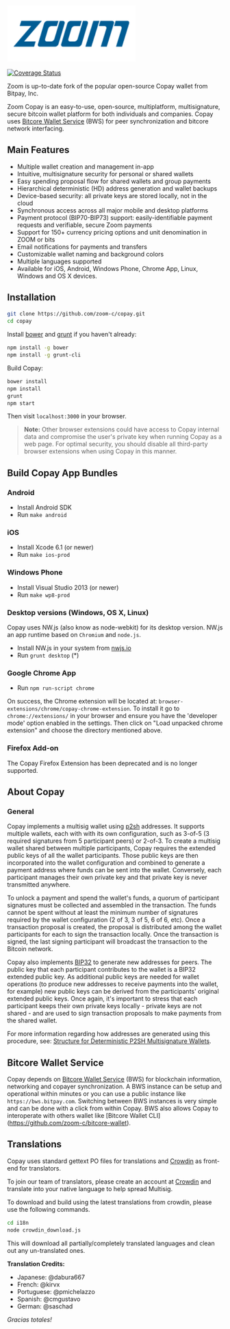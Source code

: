 <img src="https://raw.githubusercontent.com/zoom-c/copay/master/public/img/logo.png" alt="Zoom" width="300">

[![Coverage Status](https://coveralls.io/repos/zoom-c/copay/badge.svg?branch=master&service=github)](https://coveralls.io/github/zoom-c/copay?branch=master)

Zoom is up-to-date fork of the popular open-source Copay wallet from Bitpay, Inc.

Zoom Copay is an easy-to-use, open-source, multiplatform, multisignature, secure bitcoin wallet platform for both  individuals and companies.  Copay uses [Bitcore Wallet Service](https://github.com/zoom-c/bitcore-wallet-service) (BWS) for peer synchronization and bitcore network interfacing.

## Main Features

- Multiple wallet creation and management in-app
- Intuitive, multisignature security for personal or shared wallets
- Easy spending proposal flow for shared wallets and group payments
- Hierarchical deterministic (HD) address generation and wallet backups
- Device-based security: all private keys are stored locally, not in the cloud
- Synchronous access across all major mobile and desktop platforms
- Payment protocol (BIP70-BIP73) support: easily-identifiable payment requests and verifiable, secure Zoom payments
- Support for 150+ currency pricing options and unit denomination in ZOOM or bits
- Email notifications for payments and transfers
- Customizable wallet naming and background colors
- Multiple languages supported
- Available for iOS, Android, Windows Phone, Chrome App, Linux, Windows and OS X devices.

## Installation

```sh
git clone https://github.com/zoom-c/copay.git
cd copay
```

Install [bower](http://bower.io/) and [grunt](http://gruntjs.com/getting-started) if you haven't already:

```sh
npm install -g bower
npm install -g grunt-cli
```

Build Copay:

```sh
bower install
npm install
grunt
npm start
```

Then visit `localhost:3000` in your browser.

> **Note:** Other browser extensions could have access to Copay internal data and compromise the user's private key when running Copay as a web page.  For optimal security, you should disable all third-party browser extensions when using Copay in this manner.

## Build Copay App Bundles

### Android

- Install Android SDK
- Run `make android`

### iOS

- Install Xcode 6.1 (or newer)
- Run `make ios-prod`

### Windows Phone

- Install Visual Studio 2013 (or newer)
- Run `make wp8-prod`

### Desktop versions (Windows, OS X, Linux)

Copay uses NW.js (also know as node-webkit) for its desktop version. NW.js an app runtime based on `Chromium` and `node.js`.

- Install NW.js in your system from [nwjs.io](http://nwjs.io/)
- Run `grunt desktop` (*)

### Google Chrome App

- Run `npm run-script chrome`

On success, the Chrome extension will be located at: `browser-extensions/chrome/copay-chrome-extension`.  To install it go to `chrome://extensions/` in your browser and ensure you have the 'developer mode' option enabled in the settings.  Then click on "Load unpacked chrome extension" and choose the directory mentioned above.

### Firefox Add-on

The Copay Firefox Extension has been deprecated and is no longer supported.

## About Copay

### General

Copay implements a multisig wallet using [p2sh](https://en.bitcoin.it/wiki/Pay_to_script_hash) addresses.  It supports multiple wallets, each with with its own configuration, such as 3-of-5 (3 required signatures from 5 participant peers) or 2-of-3.  To create a multisig wallet shared between multiple participants, Copay requires the extended public keys of all the wallet participants.  Those public keys are then incorporated into the wallet configuration and combined to generate a payment address where funds can be sent into the wallet.  Conversely, each participant manages their own private key and that private key is never transmitted anywhere.

To unlock a payment and spend the wallet's funds, a quorum of participant signatures must be collected and assembled in the transaction.  The funds cannot be spent without at least the minimum number of signatures required by the wallet configuration (2 of 3, 3 of 5, 6 of 6, etc).  Once a transaction proposal is created, the proposal is distributed among the wallet participants for each to sign the transaction locally.  Once the transaction is signed, the last signing participant will broadcast the transaction to the Bitcoin network.

Copay also implements [BIP32](https://github.com/bitcoin/bips/blob/master/bip-0032.mediawiki) to generate new addresses for peers.  The public key that each participant contributes to the wallet is a BIP32 extended public key.  As additional public keys are needed for wallet operations (to produce new addresses to receive payments into the wallet, for example) new public keys can be derived from the participants' original extended public keys.  Once again, it's important to stress that each participant keeps their own private keys locally - private keys are not shared - and are used to sign transaction proposals to make payments from the shared wallet.

For more information regarding how addresses are generated using this procedure, see: [Structure for Deterministic P2SH Multisignature Wallets](https://github.com/bitcoin/bips/blob/master/bip-0045.mediawiki).

## Bitcore Wallet Service

Copay depends on [Bitcore Wallet Service](https://github.com/zoom-c/bitcore-wallet-service) (BWS) for blockchain information, networking and copayer synchronization.  A BWS instance can be setup and operational within minutes or you can use a public instance like `https://bws.bitpay.com`.  Switching between BWS instances is very simple and can be done with a click from within Copay.  BWS also allows Copay to interoperate with others wallet like [Bitcore Wallet CLI] (https://github.com/zoom-c/bitcore-wallet).

## Translations
Copay uses standard gettext PO files for translations and [Crowdin](https://crowdin.com/project/copay) as front-end for translators.

To join our team of translators, please create an account at [Crowdin](https://crowdin.com) and translate into your native language to help spread Multisig.

To download and build using the latest translations from crowdin, please use the following commands.

```sh
cd i18n
node crowdin_download.js
```

This will download all partially/completely translated languages and clean out any un-translated ones.

**Translation Credits:**
- Japanese: @dabura667
- French: @kirvx
- Portuguese: @pmichelazzo
- Spanish: @cmgustavo
- German: @saschad

*Gracias totales!​*
